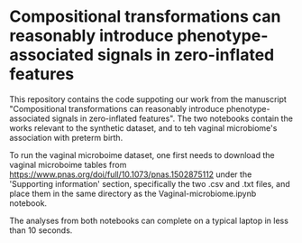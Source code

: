 # Compositional transformations can reasonably introduce phenotype-associated signals in zero-inflated features

This repository contains the code suppoting our work from the manuscript "Compositional transformations can reasonably introduce phenotype-associated signals in zero-inflated features". The two notebooks contain the works relevant to the synthetic dataset, and to teh vaginal microbiome's association with preterm birth.

To run the vaginal microboime dataset, one first needs to download the vaginal microboime tables from https://www.pnas.org/doi/full/10.1073/pnas.1502875112 under the 'Supporting information' section, specifically the two .csv and .txt files, and place them in the same directory as the Vaginal-microbiome.ipynb notebook.

The analyses from both notebooks can complete on a typical laptop in less than 10 seconds. 

